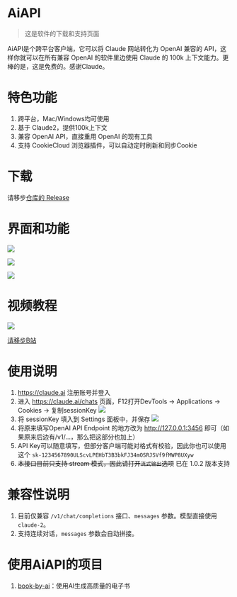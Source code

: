 # AiAPI

> 这是软件的下载和支持页面

AiAPI是个跨平台客户端，它可以将 Claude 网站转化为 OpenAI 兼容的 API，这样你就可以在所有兼容 OpenAI 的软件里边使用 Claude 的 100k 上下文能力。更棒的是，这是免费的。感谢Claude。

# 特色功能

1. 跨平台，Mac/Windows均可使用
1. 基于 Claude2，提供100k上下文
1. 兼容 OpenAI API，直接重用 OpenAI 的现有工具
1. 支持 CookieCloud 浏览器插件，可以自动定时刷新和同步Cookie

# 下载

请移步[仓库的 Release](https://github.com/easychen/aiapi/releases) 

# 界面和功能

![](images/20230810113755.png)

![](images/20230810113811.png)

![](images/20230810113831.png)

# 视频教程

![](images/20230812032136.png)

[请移步B站](https://www.bilibili.com/video/BV1Ku4y1q75F?t=946.6)

# 使用说明

1. <https://claude.ai> 注册账号并登入
1. 进入 <https://claude.ai/chats> 页面，F12打开DevTools → Applications → Cookies → 复制sessionKey
![](images/20230811122810.png)
1. 将 sessionKey 填入到 Settings 面板中，并保存
![](images/20230811123049.png)
1. 将原来填写OpenAI API Endpoint 的地方改为 http://127.0.0.1:3456 即可（如果原来后边有/v1/...，那么把这部分也加上）
1. API Key可以随意填写，但部分客户端可能对格式有校验，因此你也可以使用这个 `sk-1234567890ULScvLPEHbT3B3bkFJ34mOSRJSVf9fMWP8UXyw`
1. ~~本接口目前只支持 stream 模式，因此请打开`流式输出`选项~~ 已在 1.0.2 版本支持

# 兼容性说明

1. 目前仅兼容 `/v1/chat/completions` 接口、`messages` 参数。模型直接使用 `claude-2`。
1. 支持连续对话，`messages` 参数会自动拼接。

# 使用AiAPI的项目

1. [book-by-ai](https://github.com/easychen/book-by-ai)：使用AI生成高质量的电子书
